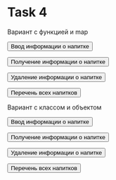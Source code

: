 
<html lang="en">

<head>
    <meta charset="UTF-8">
    <meta http-equiv="X-UA-Compatible" content="IE=edge">
    <meta name="viewport" content="width=device-width, initial-scale=1.0">
    <title>Document</title>
    <link rel="stylesheet" href="style.css">
</head>

<body>
    <div class="wrapper">
        <h1>Task 4</h1>
        <div class="buttons-container">
            <div class="buttons">
                <!-- Вариант с функцией и map -->
                <p>Вариант с функцией и map</p>
                <p><input type="button" value="Ввод информации о напитке"
                        onclick="drinkStorage.addValue(a = drinkNameEntry(), b = drinkInfoEntry());"></p>
                <p><input type="button" value="Получение информации о напитке"
                        onclick="getDrinkInfo(prompt('Введите название напитка:'))"></p>
                <p><input type="button" value="Удаление информации о напитке" onclick="if(drinkStorage.deleteValue(prompt('Введите название напитка, который хотите удалить:')))
            { alert('Напиток удален!')} else {alert('Напитка с таким названием не существует!')}"></p>
                <p><input type="button" value="Перечень всех напитков" onclick="alert(drinkStorage.getKeys())">
                </p>
            </div>
            <div class="buttons">
                <!-- Вариант с классом и объектом -->
                <p>Вариант с классом и объектом</p>
                <p><input type="button" value="Ввод информации о напитке"
                        onclick="drinkStorage2.addValue(a = drinkNameEntry(), b = drinkInfoEntry());"></p>
                <p><input type="button" value="Получение информации о напитке"
                        onclick="getDrinkInfo2(prompt('Введите название напитка:'))"></p>
                <p><input type="button" value="Удаление информации о напитке" onclick="delDrinkInfo()"></p>
                <p><input type="button" value="Перечень всех напитков" onclick="alert(drinkStorage2.getKeys())">
                </p>
            </div>
        </div>
        <script src="script4.js"></script>
        <script>

            /* Общий код для обоих вариантов */

            var drinkNameEntry = function () {
                return prompt("Введите название напитка:");
            }

            var drinkInfoEntry = function () {
                var alc = confirm("Это алкогольный напиток?");
                var rec = prompt("Введите рецепт:");
                return [alc, rec];
            }
            /* Вариант с функцией и map */

            var drinkStorage = new HashStorageFunction();

            var getDrinkInfo = function (drink) {
                this.drink = drink;
                var info = drinkStorage.getValue(drink);
                if (!info) {
                    alert("Напитка с таким названием не существует!");
                } else {
                    if (info[0]) {
                        var alc = "да";
                    } else {
                        var alc = "нет";
                    }
                    alert(`Напиток ${drink}\nалкогольный: ${alc}\nрецепт приготовления:\n${info[1]}`);
                }
            }

            /* Вариант с классом и объектом */

            var drinkStorage2 = new HashStorageFunction2();

            var getDrinkInfo2 = function (drink) {
                this.drink = drink;
                var info = drinkStorage2.getValue(drink);
                if (!info) {
                    alert("Напитка с таким названием не существует!");
                } else {
                    if (info[0]) {
                        var alc = "да";
                    } else {
                        var alc = "нет";
                    }
                    alert(`Напиток ${drink}\nалкогольный: ${alc}\nрецепт приготовления:\n${info[1]}`);
                }
            }

            let delDrinkInfo = function () {
                if (drinkStorage2.deleteValue(prompt('Введите название напитка, который хотите удалить:'))) {
                    alert('Напиток удален!')
                } else {
                    alert('Напитка с таким названием не существует!')
                }
            }








        </script>
    </div>
</body>

</html>
